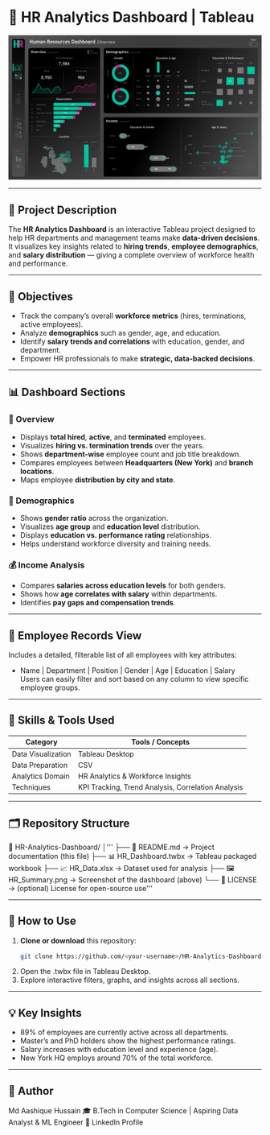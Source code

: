 # 🧩 HR Analytics Dashboard | Tableau

![HR Dashboard Overview](./HR_Summary.png)

---

## 📖 Project Description

The **HR Analytics Dashboard** is an interactive Tableau project designed to help HR departments and management teams make **data-driven decisions**.  
It visualizes key insights related to **hiring trends**, **employee demographics**, and **salary distribution** — giving a complete overview of workforce health and performance.

---

## 🎯 Objectives

- Track the company’s overall **workforce metrics** (hires, terminations, active employees).  
- Analyze **demographics** such as gender, age, and education.  
- Identify **salary trends and correlations** with education, gender, and department.  
- Empower HR professionals to make **strategic, data-backed decisions**.

---

## 📊 Dashboard Sections

### 🧍 Overview
- Displays **total hired**, **active**, and **terminated** employees.  
- Visualizes **hiring vs. termination trends** over the years.  
- Shows **department-wise** employee count and job title breakdown.  
- Compares employees between **Headquarters (New York)** and **branch locations**.  
- Maps employee **distribution by city and state**.

### 👥 Demographics
- Shows **gender ratio** across the organization.  
- Visualizes **age group** and **education level** distribution.  
- Displays **education vs. performance rating** relationships.  
- Helps understand workforce diversity and training needs.

### 💰 Income Analysis
- Compares **salaries across education levels** for both genders.  
- Shows how **age correlates with salary** within departments.  
- Identifies **pay gaps and compensation trends**.

---

## 📄 Employee Records View
Includes a detailed, filterable list of all employees with key attributes:
- Name | Department | Position | Gender | Age | Education | Salary  
Users can easily filter and sort based on any column to view specific employee groups.

---

## 🧠 Skills & Tools Used

| Category | Tools / Concepts |
|-----------|------------------|
| Data Visualization | Tableau Desktop |
| Data Preparation | CSV |
| Analytics Domain | HR Analytics & Workforce Insights |
| Techniques | KPI Tracking, Trend Analysis, Correlation Analysis |

---

## 🗂️ Repository Structure

📁 HR-Analytics-Dashboard/
│'''
├── 📄 README.md → Project documentation (this file)
├── 📊 HR_Dashboard.twbx → Tableau packaged workbook
├── 📈 HR_Data.xlsx → Dataset used for analysis
├── 🖼️ HR_Summary.png → Screenshot of the dashboard (above)
└── 📜 LICENSE → (optional) License for open-source use'''

---

## 🚀 How to Use

1. **Clone or download** this repository:  
   ```bash
   git clone https://github.com/<your-username>/HR-Analytics-Dashboard.git
2. Open the .twbx file in Tableau Desktop.
3. Explore interactive filters, graphs, and insights across all sections.

---

## 💡 Key Insights

- 89% of employees are currently active across all departments.
- Master’s and PhD holders show the highest performance ratings.
- Salary increases with education level and experience (age).
- New York HQ employs around 70% of the total workforce.

---

## 👤 Author

Md Aashique Hussain
🎓 B.Tech in Computer Science | Aspiring Data Analyst & ML Engineer
🔗 LinkedIn Profile
